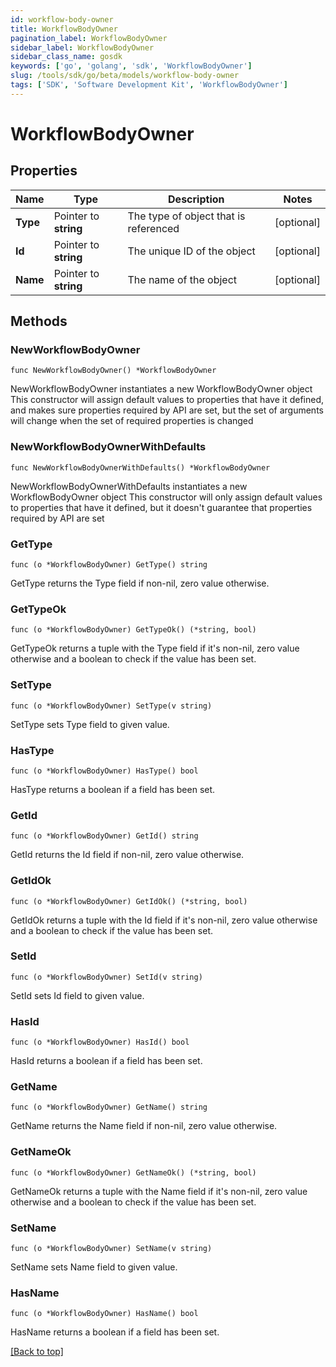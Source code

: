 ```yaml
---
id: workflow-body-owner
title: WorkflowBodyOwner
pagination_label: WorkflowBodyOwner
sidebar_label: WorkflowBodyOwner
sidebar_class_name: gosdk
keywords: ['go', 'golang', 'sdk', 'WorkflowBodyOwner'] 
slug: /tools/sdk/go/beta/models/workflow-body-owner
tags: ['SDK', 'Software Development Kit', 'WorkflowBodyOwner']
---
```


# WorkflowBodyOwner

## Properties

Name | Type | Description | Notes
------------ | ------------- | ------------- | -------------
**Type** |  Pointer to **string** | The type of object that is referenced | [optional] 
**Id** |  Pointer to **string** | The unique ID of the object | [optional] 
**Name** |  Pointer to **string** | The name of the object | [optional] 

## Methods

### NewWorkflowBodyOwner

`func NewWorkflowBodyOwner() *WorkflowBodyOwner`

NewWorkflowBodyOwner instantiates a new WorkflowBodyOwner object
This constructor will assign default values to properties that have it defined,
and makes sure properties required by API are set, but the set of arguments
will change when the set of required properties is changed

### NewWorkflowBodyOwnerWithDefaults

`func NewWorkflowBodyOwnerWithDefaults() *WorkflowBodyOwner`

NewWorkflowBodyOwnerWithDefaults instantiates a new WorkflowBodyOwner object
This constructor will only assign default values to properties that have it defined,
but it doesn't guarantee that properties required by API are set

### GetType

`func (o *WorkflowBodyOwner) GetType() string`

GetType returns the Type field if non-nil, zero value otherwise.

### GetTypeOk

`func (o *WorkflowBodyOwner) GetTypeOk() (*string, bool)`

GetTypeOk returns a tuple with the Type field if it's non-nil, zero value otherwise
and a boolean to check if the value has been set.

### SetType

`func (o *WorkflowBodyOwner) SetType(v string)`

SetType sets Type field to given value.

### HasType

`func (o *WorkflowBodyOwner) HasType() bool`

HasType returns a boolean if a field has been set.

### GetId

`func (o *WorkflowBodyOwner) GetId() string`

GetId returns the Id field if non-nil, zero value otherwise.

### GetIdOk

`func (o *WorkflowBodyOwner) GetIdOk() (*string, bool)`

GetIdOk returns a tuple with the Id field if it's non-nil, zero value otherwise
and a boolean to check if the value has been set.

### SetId

`func (o *WorkflowBodyOwner) SetId(v string)`

SetId sets Id field to given value.

### HasId

`func (o *WorkflowBodyOwner) HasId() bool`

HasId returns a boolean if a field has been set.

### GetName

`func (o *WorkflowBodyOwner) GetName() string`

GetName returns the Name field if non-nil, zero value otherwise.

### GetNameOk

`func (o *WorkflowBodyOwner) GetNameOk() (*string, bool)`

GetNameOk returns a tuple with the Name field if it's non-nil, zero value otherwise
and a boolean to check if the value has been set.

### SetName

`func (o *WorkflowBodyOwner) SetName(v string)`

SetName sets Name field to given value.

### HasName

`func (o *WorkflowBodyOwner) HasName() bool`

HasName returns a boolean if a field has been set.


[[Back to top]](#) 


